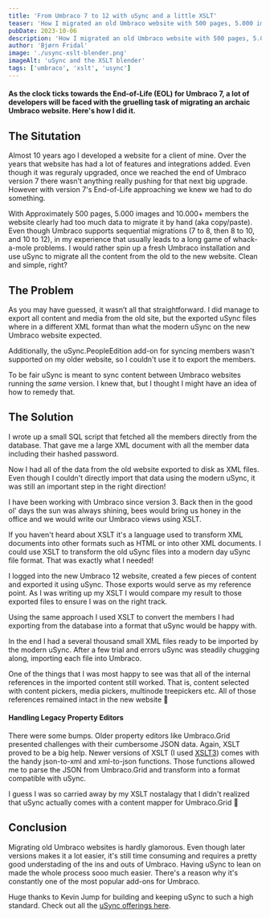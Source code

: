 ```yaml
---
title: 'From Umbraco 7 to 12 with uSync and a little XSLT'
teaser: 'How I migrated an old Umbraco website with 500 pages, 5.000 images and 10.000 members'
pubDate: 2023-10-06
description: 'How I migrated an old Umbraco website with 500 pages, 5.000 images and 10.000 members using uSync and XSLT'
author: 'Bjørn Fridal'
image: './usync-xslt-blender.png'
imageAlt: 'uSync and the XSLT blender'
tags: ['umbraco', 'xslt', 'usync']
---
```


#### As the clock ticks towards the End-of-Life (EOL) for Umbraco 7, a lot of developers will be faced with the gruelling task of migrating an archaic Umbraco website. Here's how I did it.

## The Situtation

Almost 10 years ago I developed a website for a client of mine. Over the years that website has had a lot of features and integrations added. Even though it was reguraly upgraded, once we reached the end of Umbraco version 7 there wasn't anything really pushing for that next big upgrade. However with version 7's End-of-Life approaching we knew we had to do something.

With Approximately 500 pages, 5.000 images and 10.000+ members the website clearly had too much data to migrate it by hand (aka copy/paste). Even though Umbraco supports sequential migrations (7 to 8, then 8 to 10, and 10 to 12), in my experience that usually leads to a long game of whack-a-mole problems. I would rather spin up a fresh Umbraco installation and use uSync to migrate all the content from the old to the new website. Clean and simple, right?

## The Problem

As you may have guessed, it wasn’t all that straightforward. I did manage to export all content and media from the old site, but the exported uSync files where in a different XML format than what the modern uSync on the new Umbraco website expected.

Additionally, the uSync.PeopleEdition add-on for syncing members wasn't supported on my older website, so I couldn't use it to export the members.

To be fair uSync is meant to sync content between Umbraco websites running the _same_ version. I knew that, but I thought I might have an idea of how to remedy that.

## The Solution

I wrote up a small SQL script that fetched all the members directly from the database. That gave me a large XML document with all the member data including their hashed password.

Now I had all of the data from the old website exported to disk as XML files. Even though I couldn't directly import that data using the modern uSync, it was still an important step in the right direction!

I have been working with Umbraco since version 3. Back then in the good ol' days the sun was always shining, bees would bring us honey in the office and we would write our Umbraco views using XSLT.

If you haven't heard about XSLT it's a language used to transform XML documents into other formats such as HTML or into other XML documents. I could use XSLT to transform the old uSync files into a modern day uSync file format. That was exactly what I needed!

I logged into the new Umbraco 12 website, created a few pieces of content and exported it using uSync. Those exports would serve as my reference point. As I was writing up my XSLT I would compare my result to those exported files to ensure I was on the right track.

Using the same approach I used XSLT to convert the members I had exporting from the database into a format that uSync would be happy with.

In the end I had a several thousand small XML files ready to be imported by the modern uSync. After a few trial and errors uSync was steadily chugging along, importing each file into Umbraco.

One of the things that I was most happy to see was that all of the internal references in the imported content still worked. That is, content selected with content pickers, media pickers, multinode treepickers etc. All of those references remained intact in the new website 🙌

#### Handling Legacy Property Editors

There were some bumps. Older property editors like Umbraco.Grid presented challenges with their cumbersome JSON data. Again, XSLT proved to be a big help. Newer versions of XSLT (I used [XSLT3](https://www.npmjs.com/package/xslt3)) comes with the handy json-to-xml and xml-to-json functions. Those functions allowed me to parse the JSON from Umbraco.Grid and transform into a format compatible with uSync.

I guess I was so carried away by my XSLT nostalagy that I didn't realized that uSync actually comes with a content mapper for Umbraco.Grid 🙈

## Conclusion

Migrating old Umbraco websites is hardly glamorous. Even though later versions makes it a lot easier, it's still time consuming and requires a pretty good understading of the ins and outs of Umbraco. Having uSync to lean on made the whole process sooo much easier. There's a reason why it's constantly one of the most popular add-ons for Umbraco.

Huge thanks to Kevin Jump for building and keeping uSync to such a high standard. Check out all the <a href="https://jumoo.co.uk/uSync/" target="_blank">uSync offerings here</a>.
